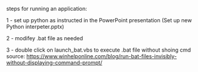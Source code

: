 steps for running an application:

1 - set up python as instructed in the PowerPoint presentation (Set up new Python interpeter.pptx)

2 - modifey .bat file as needed

3 - double click on launch_bat.vbs to execute .bat file without shoing cmd
source: https://www.winhelponline.com/blog/run-bat-files-invisibly-without-displaying-command-prompt/